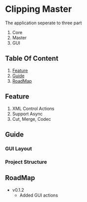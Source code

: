 # Clipping Master

The application seperate to three part

1. Core
2. Master
3. GUI
 
## Table Of Content
1. [Feature](#feature)
2. [Guide](#guide)
3. [RoadMap](#road)
 
## Feature <a name="feature"></a>
1. XML Control Actions
2. Support Async
3. Cut, Merge, Codec

## Guide <a name="guide"></a>

### GUI Layout

### Project Structure


## RoadMap <a name="road"></a>

* v0.1.2
	* Added GUI actions